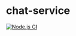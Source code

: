 # chat-service
[![Node.js CI](https://github.com/olegdemchenko/chat-service/actions/workflows/node.js.yml/badge.svg)](https://github.com/olegdemchenko/chat-service/actions/workflows/node.js.yml)
